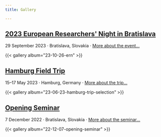 ```yaml
---
title: Gallery

---
```


## [2023 European Researchers' Night in Bratislava](../post/23-10-26-ern/)

29 September 2023 · Bratislava, Slovakia ·
[More about the event…](../post/23-10-26-ern/)

{{< gallery album="23-10-26-ern" >}}


## [Hamburg Field Trip](../post/23-06-23-hamburg-trip/)

15–17 May 2023 · Hamburg, Germany ·
[More about the trip…](../post/23-06-23-hamburg-trip/)

{{< gallery album="23-06-23-hamburg-trip-selection" >}}


## [Opening Seminar](../post/23-10-26-ern/)

7 December 2022 · Bratislava, Slovakia ·
[More about the seminar…](../post/22-12-07-opening/)

{{< gallery album="22-12-07-opening-seminar" >}}
